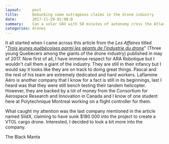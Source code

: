 ```yaml
---
layout:     post
title:      Debunking some outrageous claims in the drone industry
date:       2017-11-29 02:00:0
summary:    Can a solar UAV with 50 minutes of autonomy cross the Atlantic ocean? <figure><img src="/images/outrageous/intisolace.png"/></figure>
categories: drones
---
```


It all started when I came across this article from the *Les Affaires* titled "[*Trois jeunes québécoises parmi les géants de l'industrie du drone*](http://www.lesaffaires.com/secteurs-d-activite/aeronautique-et-aerospatiale/ces-trois-start-ups-quebecoises-vont-revolutionner-lindustrie-du-drone/595566)" (Three young Quebecers among the giants of the drone industry) published in may of 2017. Now first of all, I have immense respect for ARA Robotique but I wouldn't call them a giant of the industry. They are still in their infancy but I would say it looks like they are on track to doing great things. Pascal and the rest of his team are extremely dedicated and hard workers. Laflamme Aéro is another company that I know for a fact is still in its beginnings, last I heard was that they were still bench testing their tandem helicopter. However, they are backed by a lot of money from the Consortium for Aerospace Research and Innovation in Canada and I know of one student here at Polytechnique Montreal working on a flight controller for them.

What caught my attention was the last company mentioned in the article named SlidX, claiming to have sunk $180 000 into the project to create a VTOL cargo drone. Interested, I decided to look a bit more into the company.

<!--iframe src="https://player.vimeo.com/video/191543886" width="640" height="360" frameborder="0" webkitallowfullscreen mozallowfullscreen allowfullscreen></iframe>
<p><a href="https://vimeo.com/191543886">Black manta</a> from <a href="https://vimeo.com/user59099068">Slid X</a> on <a href="https://vimeo.com">Vimeo</a>.</p-->

The Black Manta
